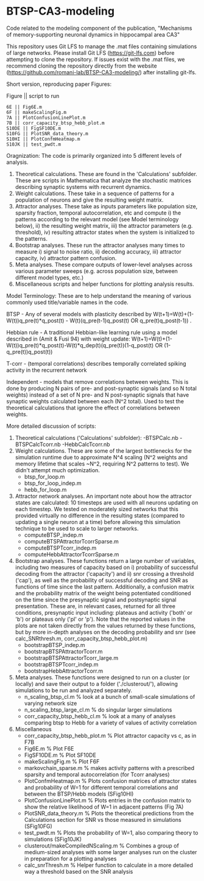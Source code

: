 # BTSP-CA3-modeling
Code related to the modeling component of the publication, "Mechanisms of memory-supporting neuronal dynamics in hippocampal area CA3"

This repository uses Git LFS to manage the .mat files containing simulations of large networks. Please install Git LFS (https://git-lfs.com) before attempting to clone the repository. If issues exist with the .mat files, we recommend cloning the repository directly from the website (https://github.com/romani-lab/BTSP-CA3-modeling/) after installing git-lfs. 

Short version, reproducing paper Figures:

Figure || script to run

    6E || Fig6E.m
    6F || makeScalingFig.m
    7A || PlotConfusionLinePlot.m
    7B || corr_capacity_btsp_hebb_plot.m
    S10DE || FigSF10DE.m
    S10FG || PlotSNR_data_theory.m
    S10HI || PlotConfmHeatmap.m
    S10JK || test_pwdt.m 


Oragnization:
The code is primarily organized into 5 different levels of analysis.
1) Theoretical calculations. These are found in the 'Calculations' subfolder. These are scripts in Mathematica that analyze the stochastic matrices describing synaptic systems with recurrent dynamics.
2) Weight calculations. These take in a sequence of patterns for a population of neurons and give the resulting weight matrix.
3) Attractor analyses. These take as inputs parameters like population size, sparsity fraction, temporal autocorrelation, etc and compute i) the patterns according to the relevant model (see Model terminology below), ii)  the resulting weight matrix, iii) the attractor parameters (e.g. threshold), iv) resulting attractor states when the system is initialized to the patterns.
4) Bootstrap analyses. These run the attractor analyses many times to measure i) signal to noise ratio, ii) decoding accuracy, iii) attractor capacity, iv) attractor pattern confusion.
5) Meta analyses. These compare outputs of lower-level analyses across various parameter sweeps (e.g. across population size, between different model types, etc.)
6) Miscellaneous scripts and helper functions for plotting analysis results.


 Model Terminology:
 These are to help understand the meaning of various commonly used title/variable names in the code.
 
 BTSP - Any of several models with plasticity described by W(t+1)=W(t)+(1-W(t))q_pre(t)*q_post(t) - W(t)(q_pre(t-1)q_post(t) OR q_pre(t)q_post(t-1)) .
 
 Hebbian rule - A traditional Hebbian-like learning rule using a model described in (Amit & Fusi 94) with weight update: W(t+1)=W(t)+(1-W(t))q_pre(t)*q_post(t)-W(t)*q_dep(t)(q_pre(t))(1-q_post(t) OR (1-q_pre(t))q_post(t))
 
 T-corr - (temporal correlations) describes temporally correlated spiking activity in the recurrent network
 
 Independent - models that remove correlations between weights. This is done by producing N pairs of pre- and post-synaptic signals (and so N total weights) instead of a set of N pre- and N post-synaptic signals that have synaptic weights calculated between each (N^2 total). Used to test the theoretical calculations that ignore the effect of correlations between weights.


More detailed discussion of scripts:

1) Theoretical calculations ('Calculations' subfolder):
   -BTSPCalc.nb
   -BTSPCalcTcorr.nb
   -HebbCalcTcorr.nb
2) Weight calculations. These are some of the largest bottlenecks for the simulation runtime due to approximate N^4 scaling (N^2 weights and memory lifetime that scales ~N^2, requiring N^2 patterns to test). We didn't attempt much optimization.
   - btsp_for_loop.m
   - btsp_for_loop_indep.m
   - hebb_for_loop.m
3) Attractor network analyses. An important note about how the attractor states are calculated: 10 timesteps are used with all neurons updating on each timestep. We tested on moderately sized networks that this provided virtually no difference in the resulting states (compared to updating a single neuron at a time) before allowing this simulation technique to be used to scale to larger networks.
   - computeBTSP_indep.m
   - computeBTSPAttractorTcorrSparse.m
   - computeBTSPTcorr_indep.m
   - computeHebbAttractorTcorrSparse.m
4) Bootstrap analyses. These functions return a large number of variables, including two measures of capacity based on i) probability of successful decoding from the attractor ('capacity') and ii) snr crossing a threshold ('cap'), as well as the probability of successful decoding and SNR as functions of time since the last pattern. Additionally, a confusion matrix and the probability matrix of the weight being potentiated conditioned on the time since the presynaptic signal and postsynaptic signal presentation. These are, in relevant cases, returned for all three conditions, presynaptic input including: plateaus and activity ('both' or 'b') or plateaus only ('pl' or 'p'). Note that the reported values in the plots are not taken directly from the values returned by these functions, but by more in-depth analyses on the decoding probability and snr (see calc_SNRthresh.m, corr_capacity_btsp_hebb_plot.m)
   - bootstrapBTSP_indep.m
   - bootstrapBTSPAttractorTcorr.m
   - bootstrapBTSPAttractorTcorr_large.m
   - bootstrapBTSPTcorr_indep.m
   - bootstrapHebbAttractorTcorr.m
5) Meta analyses. These functions were designed to run on a cluster (or locally) and save their output to a folder ('./clusterout/'), allowing simulations to be run and analyzed separately.
   - n_scaling_btsp_cl.m              % look at a bunch of small-scale simulations of varying network size
   - n_scaling_btsp_large_cl.m        % do singular larger simulations
   - corr_capacity_btsp_hebb_cl.m     % look at a many of analyses comparing btsp to Hebb for a variety of values of activity correlation
6) Miscellaneous
   - corr_capacity_btsp_hebb_plot.m   % Plot attractor capacity vs c, as in F7B
   - Fig6E.m                          % Plot F6E
   - FigSF10DE.m                      % Plot SF10DE
   - makeScalingFig.m                 % Plot F6F
   - markovchain_sparse.m             % makes activity patterns with a prescribed sparsity and temporal autocorrelation (for Tcorr analyses)
   - PlotConfmHeatmap.m               % Plots confusion matrices of attractor states and probability of W=1 for different temporal correlations and between the BTSP/Hebb models (SFig10HI)
   - PlotConfusionLinePlot.m          % Plots entries in the confusion matrix to show the relative likelihood of W=1 in adjacent patterns (Fig 7A)
   - PlotSNR_data_theory.m            % Plots the theoretical predictions from the Calculations section for SNR vs those measured in simulations (SFig10FG)
   - test_pwdt.m                      % Plots the probability of W=1, also comparing theory to simulations (SFig10JK)
   - clusterout/makeCompiledNScaling.m  % Combines a group of medium-sized analyses with some larger analyses run on the cluster in preparation for a plotting analyses
   - calc_snrThresh.m                 % Helper function to calculate in a more detailed way a threshold based on the SNR analysis
